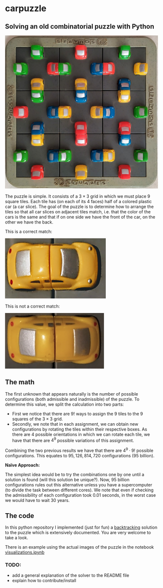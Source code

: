 # carpuzzle

## Solving an old combinatorial puzzle with Python

![the puzle in some random configuration](data/imgs/puzzle.jpg)

The puzzle is simple. It consists of a $3\times 3$ grid in which we must place $9$ square tiles. Each tile has (on each of its $4$ faces) half of a colored plastic car (a car slice). The goal of the puzzle is to determine how to arrange the tiles so that all car slices on adjacent tiles match, i.e. that the color of the cars is the same and that if on one side we have the front of the car, on the other we have the back.

This is a correct match:

![match](data/imgs/match.png)

This is not a correct match:

![unmatch](data/imgs/unmatch.png)

## The math

The first unknown that appears naturally is the number of possible configurations (both admissible and inadmissible) of the puzzle. To determine this value, we split the calculation into two parts:

- First we notice that there are $9!$ ways to assign the $9$ tiles to the $9$ squares of the $3\times3$ grid.
- Secondly, we note that in each assignment, we can obtain new configurations by rotating the tiles within their respective boxes. As there are $4$ possible orientations in which we can rotate each tile, we have that there are $4^9$ possible variations of this assignment.

Combining the two previous results we have that there are $4^9\cdot 9!$ possible configurations. This equates to $95,126,814,720$ configurations (95 billion).

**Naïve Approach:**

The simplest idea would be to try the combinations one by one until a solution is found (will this solution be unique?). Now, $95$ billion configurations rules out this alternative unless you have a supercomputer (to divide the task between different cores). We note that even if checking the admissibility of each configuration took $0.01$ seconds, in the worst case we would have to wait $30$ years.

## The code

In this python repository I implemented (just for fun) a [backtracking](https://en.wikipedia.org/wiki/Backtracking) solution to the puzzle which is extensively documented. You are very welcome to take a look.

There is an example using the actual images of the puzzle in the notebook [visualizations.ipynb](visualization.ipynb)

### TODO:

- add a general explanation of the solver to the README file
- explain how to contribute/install
